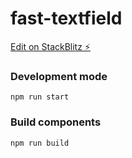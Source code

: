 # fast-textfield

[Edit on StackBlitz ⚡️](https://stackblitz.com/edit/fast-textfield-repro)

### Development mode
`npm run start`

### Build components
`npm run build`